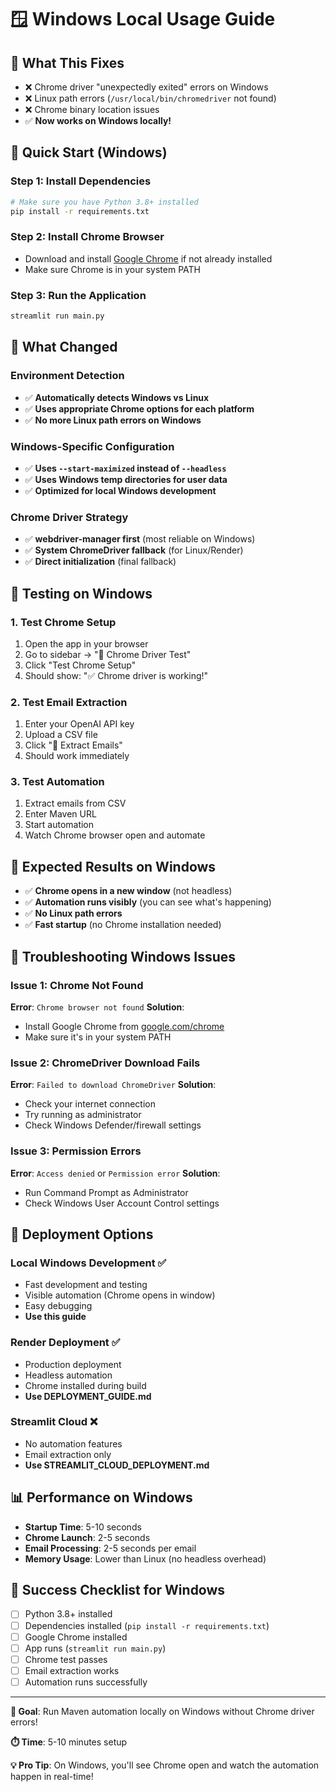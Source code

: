 # 🪟 Windows Local Usage Guide

## 🎯 **What This Fixes**

- ❌ Chrome driver "unexpectedly exited" errors on Windows
- ❌ Linux path errors (`/usr/local/bin/chromedriver` not found)
- ❌ Chrome binary location issues
- ✅ **Now works on Windows locally!**

## 🚀 **Quick Start (Windows)**

### **Step 1: Install Dependencies**

```bash
# Make sure you have Python 3.8+ installed
pip install -r requirements.txt
```

### **Step 2: Install Chrome Browser**

- Download and install [Google Chrome](https://www.google.com/chrome/) if not already installed
- Make sure Chrome is in your system PATH

### **Step 3: Run the Application**

```bash
streamlit run main.py
```

## 🔧 **What Changed**

### **Environment Detection**

- ✅ **Automatically detects Windows vs Linux**
- ✅ **Uses appropriate Chrome options for each platform**
- ✅ **No more Linux path errors on Windows**

### **Windows-Specific Configuration**

- ✅ **Uses `--start-maximized` instead of `--headless`**
- ✅ **Uses Windows temp directories for user data**
- ✅ **Optimized for local Windows development**

### **Chrome Driver Strategy**

- ✅ **webdriver-manager first** (most reliable on Windows)
- ✅ **System ChromeDriver fallback** (for Linux/Render)
- ✅ **Direct initialization** (final fallback)

## 🧪 **Testing on Windows**

### **1. Test Chrome Setup**

1. Open the app in your browser
2. Go to sidebar → "🧪 Chrome Driver Test"
3. Click "Test Chrome Setup"
4. Should show: "✅ Chrome driver is working!"

### **2. Test Email Extraction**

1. Enter your OpenAI API key
2. Upload a CSV file
3. Click "🚀 Extract Emails"
4. Should work immediately

### **3. Test Automation**

1. Extract emails from CSV
2. Enter Maven URL
3. Start automation
4. Watch Chrome browser open and automate

## 🎯 **Expected Results on Windows**

- ✅ **Chrome opens in a new window** (not headless)
- ✅ **Automation runs visibly** (you can see what's happening)
- ✅ **No Linux path errors**
- ✅ **Fast startup** (no Chrome installation needed)

## 🚨 **Troubleshooting Windows Issues**

### **Issue 1: Chrome Not Found**

**Error**: `Chrome browser not found`
**Solution**:

- Install Google Chrome from [google.com/chrome](https://www.google.com/chrome/)
- Make sure it's in your system PATH

### **Issue 2: ChromeDriver Download Fails**

**Error**: `Failed to download ChromeDriver`
**Solution**:

- Check your internet connection
- Try running as administrator
- Check Windows Defender/firewall settings

### **Issue 3: Permission Errors**

**Error**: `Access denied` or `Permission error`
**Solution**:

- Run Command Prompt as Administrator
- Check Windows User Account Control settings

## 🔄 **Deployment Options**

### **Local Windows Development** ✅

- Fast development and testing
- Visible automation (Chrome opens in window)
- Easy debugging
- **Use this guide**

### **Render Deployment** ✅

- Production deployment
- Headless automation
- Chrome installed during build
- **Use DEPLOYMENT_GUIDE.md**

### **Streamlit Cloud** ❌

- No automation features
- Email extraction only
- **Use STREAMLIT_CLOUD_DEPLOYMENT.md**

## 📊 **Performance on Windows**

- **Startup Time**: 5-10 seconds
- **Chrome Launch**: 2-5 seconds
- **Email Processing**: 2-5 seconds per email
- **Memory Usage**: Lower than Linux (no headless overhead)

## 🎉 **Success Checklist for Windows**

- [ ] Python 3.8+ installed
- [ ] Dependencies installed (`pip install -r requirements.txt`)
- [ ] Google Chrome installed
- [ ] App runs (`streamlit run main.py`)
- [ ] Chrome test passes
- [ ] Email extraction works
- [ ] Automation runs successfully

---

**🎯 Goal**: Run Maven automation locally on Windows without Chrome driver errors!

**⏱️ Time**: 5-10 minutes setup

**💡 Pro Tip**: On Windows, you'll see Chrome open and watch the automation happen in real-time!
